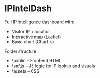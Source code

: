 # IPIntelDash

Full IP Intelligence dashboard with:
- Visitor IP + location
- Interactive map (Leaflet)
- Basic chart (Chart.js)

Folder structure:
- \public – Frontend HTML
- \src\js – JS logic for IP lookup and visuals
- \assets – CSS
